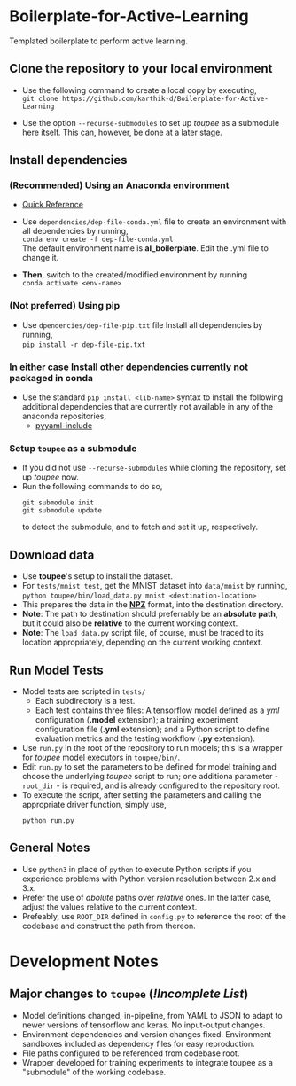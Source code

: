 # Boilerplate-for-Active-Learning

Templated boilerplate to perform active learning.


## Clone the repository to your local environment

- Use the following command to create a local copy by executing,   
`git clone https://github.com/karthik-d/Boilerplate-for-Active-Learning`

- Use the option `--recurse-submodules` to set up *toupee* as a submodule here itself. This can, however, be done at a later stage.

## Install dependencies

### **(Recommended)** Using an Anaconda environment
- [Quick Reference](https://conda.io/projects/conda/en/latest/user-guide/tasks/manage-environments.html#creating-an-environment-from-an-environment-yml-file)
- Use `dependencies/dep-file-conda.yml` file to create an environment with all dependencies by running,   
`conda env create -f dep-file-conda.yml`   
The default environment name is **al_boilerplate**. Edit the .yml file to change it.

- **Then**, switch to the created/modified environment by running   
`conda activate <env-name>`

### **(Not preferred)** Using pip
- Use `dpendencies/dep-file-pip.txt` file Install all dependencies by running,      
  `pip install -r dep-file-pip.txt`
  
### **In either case** Install other dependencies currently not packaged in conda
- Use the standard `pip install <lib-name>` syntax to install the following additional dependencies that are currently not available in any of the anaconda repositories,
  - [pyyaml-include](https://pypi.org/project/pyyaml-include/)
  
### Setup `toupee` as a submodule
- If you did not use `--recurse-submodules` while cloning the repository, set up *toupee* now.
- Run the following commands to do so,
  ```
  git submodule init     
  git submodule update   
  ```
  to detect the submodule, and to fetch and set it up, respectively.

## Download data
- Use **toupee**'s setup to install the dataset.
- For `tests/mnist_test`, get the MNIST dataset into `data/mnist` by running,   
  `python toupee/bin/load_data.py mnist <destination-location>`
- This prepares the data in the [**NPZ**](https://imageio.readthedocs.io/en/v2.6.1/format_npz.html) format, into the destination directory.
- **Note**: The path to destination should preferrably be an **absolute path**, but it could also be **relative** to the current working context.
- **Note**: The `load_data.py` script file, of course, must be traced to its location appropriately, depending on the current working context.

## Run Model Tests
- Model tests are scripted in `tests/`
  - Each subdirectory is a test.
  - Each test contains three files: A tensorflow model defined as a *yml* configuration (**.model** extension); a training experiment configuration file (**.yml** extension); and a Python script to define evaluation metrics and the testing workflow (**.py** extension). 
- Use `run.py` in the root of the repository to run models; this is a wrapper for *toupee* model executors in `toupee/bin/`.
- Edit `run.py` to set the parameters to be defined for model training and choose the underlying *toupee* script to run; one additiona parameter - `root_dir` - is required, and is already configured to the repository root.
- To execute the script, after setting the parameters and calling the appropriate driver function, simply use,
  ```
  python run.py
  ```

## General Notes

- Use `python3` in place of `python` to execute Python scripts if you experience problems with Python version resolution between 2.x and 3.x.
- Prefer the use of *abolute* paths over *relative* ones. In the latter case, adjust the values relative to the current context.
- Prefeably, use `ROOT_DIR` defined in `config.py` to reference the root of the codebase and construct the path from thereon.


# Development Notes

## Major changes to `toupee` (*!Incomplete List*)
- Model definitions changed, in-pipeline, from YAML to JSON to adapt to newer versions of tensorflow and keras. No input-output changes.
- Environment dependencies and version changes fixed. Environment sandboxes included as dependency files for easy reproduction.
- File paths configured to be referenced from codebase root.
- Wrapper developed for training experiments to integrate toupee as a "submodule" of the working codebase.
